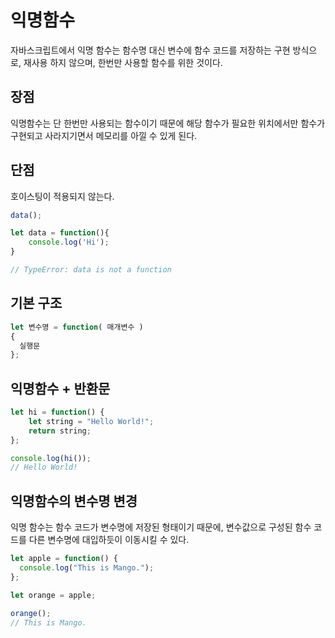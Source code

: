 # 익명함수
자바스크립트에서 익명 함수는 함수명 대신 변수에 함수 코드를 저장하는 구현 방식으로, 재사용 하지 않으며, 한번만 사용할 함수를 위한 것이다.

## 장점
익명함수는 단 한번만 사용되는 함수이기 때문에 해당 함수가 필요한 위치에서만 함수가 구현되고 사라지기면서 메모리를 아낄 수 있게 된다.

## 단점
호이스팅이 적용되지 않는다.
```js
data();

let data = function(){
    console.log('Hi');
}

// TypeError: data is not a function
```

## 기본 구조
```js
let 변수명 = function( 매개변수 )
{
  실행문
};
```

## 익명함수 + 반환문
```js
let hi = function() {
    let string = "Hello World!";
    return string;
};

console.log(hi());
// Hello World!
```

## 익명함수의 변수명 변경
익명 함수는 함수 코드가 변수명에 저장된 형태이기 때문에, 변수값으로 구성된 함수 코드를 다른 변수명에 대입하듯이 이동시킬 수 있다.
```js
let apple = function() {
  console.log("This is Mango.");
};

let orange = apple;

orange();
// This is Mango.
```

